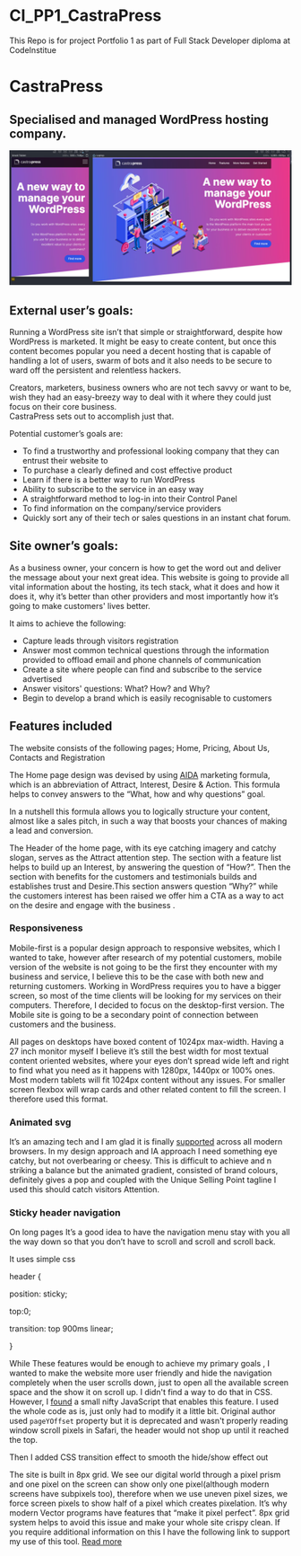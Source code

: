# CI_PP1_CastraPress
This Repo is for project Portfolio 1 as part of Full Stack Developer diploma at CodeInstitue


# CastraPress


## Specialised and managed WordPress hosting company.



![alt_text](docs/img/design-preview.jpg "Design Preview")



## External user’s goals:

Running a WordPress site isn’t that simple or straightforward, despite how WordPress is marketed. It might be easy to create content, but once this content becomes popular you need a decent hosting that is capable of handling a lot of users, swarm of bots and it also needs to be secure to ward off the persistent and relentless hackers. 

Creators, marketers, business owners who are not tech savvy or want to be, wish they had an easy-breezy way to deal with it where they could just focus on their core business.  \
CastraPress sets out to accomplish just that. 

Potential customer’s goals are:



* To find a trustworthy and professional looking company that they can entrust their website to
* To purchase a clearly defined and cost effective product 
* Learn if there is a better way to run WordPress
* Ability to subscribe to the service in an easy way 
* A straightforward method to log-in into their Control Panel
* To find information on the company/service providers
* Quickly sort any of their tech or sales questions in an instant chat forum. 


## Site owner’s goals:

As a business owner, your concern is how to get the word out and deliver the message about your next great idea. This website is going to provide all vital information about the hosting, its tech stack, what it does and how it does it, why it’s better than other providers and most importantly how it’s going to make customers' lives better.

It aims to achieve the following:



* Capture leads through visitors registration
* Answer most common technical questions through the information provided to offload email and phone channels of communication
* Create a site where people can find and subscribe to the service advertised 
* Answer visitors' questions: What? How? and Why?
* Begin to develop a brand which is easily recognisable to customers 


## Features included

The website consists of the following pages; Home, Pricing, About Us, Contacts and Registration

The Home page design was devised by using [AIDA](https://blog.hubspot.com/marketing/aida-model) marketing formula, which is an abbreviation of Attract, Interest, Desire & Action. This formula helps to convey answers to the “What, how and why questions” goal.

In a nutshell this formula allows you to logically structure your content, almost like a sales pitch,  in such a way that boosts your chances of making a lead and conversion.

The Header of the home page, with its eye catching imagery and catchy slogan, serves as the Attract attention step. The section with a feature list helps to build up an Interest, by answering the question of “How?”. Then the section with benefits for the customers and testimonials builds and establishes trust and Desire.This section answers question “Why?” while the customers interest has been raised we offer him a CTA as a way to act on the desire and engage with the business .


### Responsiveness

Mobile-first is a popular design approach to responsive websites, which I wanted to take, however after research of my potential customers, mobile version of the website is not going to be the first they encounter with my business and service, I believe this to be the case with both new and returning customers. Working in WordPress requires you to have a bigger screen, so most of the time clients will be looking for my services on their computers. Therefore, I decided to focus on the desktop-first version. The Mobile site is going to be a secondary point of connection between customers and the business.

All pages on desktops have boxed content of 1024px max-width. Having a 27 inch monitor myself I believe it’s still the best width for most textual content oriented websites, where your eyes don’t spread wide left and right to find what you need as it happens with 1280px, 1440px or 100% ones. \
Most modern tablets will fit 1024px content without any issues. For smaller screen flexbox will wrap cards and other related content to fill the screen. I therefore used this format. 


### Animated svg

It’s an amazing tech and I am glad it is finally [supported](https://caniuse.com/svg-smil) across all modern browsers. In my design approach and IA approach I need something eye catchy, but not overbearing or cheesy. This is difficult to achieve and n striking a balance but the animated gradient, consisted of brand colours, definitely gives a pop and coupled with the Unique Selling Point tagline I used this should catch visitors Attention. 


### Sticky header navigation

On long pages It’s a good idea to have the navigation menu stay with you all the way down so that you don’t have to scroll and scroll and scroll back. 

It uses simple css

header {

position: sticky;

top:0;

transition: top 900ms linear;

}

While These features would be enough to achieve my primary goals ,  I wanted to make the website more user friendly and hide the navigation completely when the user scrolls down, just to open all the available screen space and the show it on scroll up. I didn't find a way to do that in CSS. However, I [found](https://johandejong.dev/blog/sticky-header-with-show-hide-on-scrol) a small nifty JavaScript that enables this feature. I used the whole code as is, just only had to modify it a little bit. Original author used `pageYOffset` property but it is deprecated and wasn't properly reading window scroll pixels in Safari, the header would not shop up until it reached the top.

Then I added CSS transition effect to smooth the hide/show effect out

The site is built in 8px grid. We see our digital world through a pixel prism and one pixel on the screen can show only one pixel(although modern screens have subpixels too), therefore when we use uneven pixel sizes, we force screen pixels to show half of a pixel which creates pixelation. It’s why modern Vector programs have features that “make it pixel perfect”. 8px grid system helps to avoid this issue and make your whole site crispy clean. If you require additional information on this I have the following link to support my use of this tool. [Read more](https://uxplanet.org/everything-you-should-know-about-8-point-grid-system-in-ux-design-b69cb945b18d) 
